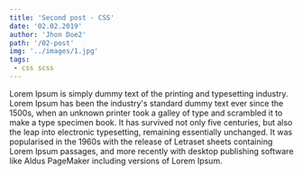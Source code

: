 ```yaml
---
title: 'Second post - CSS'
date: '02.02.2019'
author: 'Jhon Doe2'
path: '/02-post'
img: '../images/1.jpg'
tags: 
 - css scss
---
```


Lorem Ipsum is simply dummy text of the printing and typesetting industry.
Lorem Ipsum has been the industry's standard dummy text ever since the 1500s, when an unknown printer took a galley of 
type and scrambled it to make a type specimen book. It has survived not only five centuries, 
but also the leap into electronic typesetting, remaining essentially unchanged. It was popularised in the 1960s with
the release of Letraset sheets containing Lorem Ipsum passages, and more recently with desktop publishing software
like Aldus PageMaker including versions of Lorem Ipsum.
